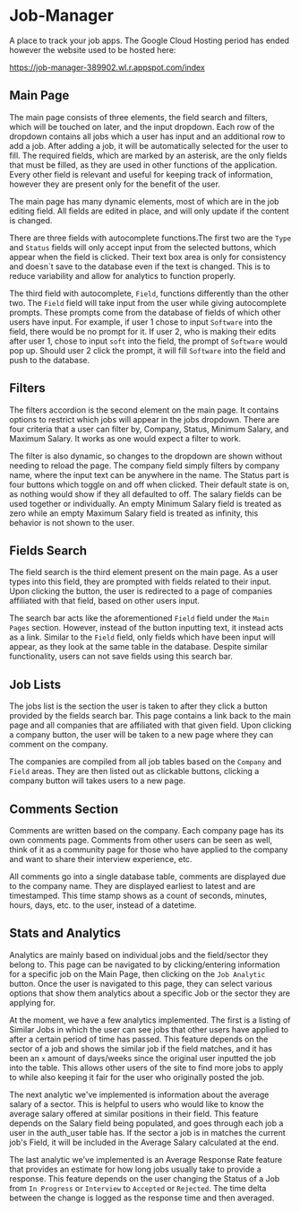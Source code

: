 # Job-Manager
A place to track your job apps. The Google Cloud Hosting period has ended however the website used to be hosted here:


https://job-manager-389902.wl.r.appspot.com/index

## Main Page
The main page consists of three elements, the field search and filters, which will be touched on later, and the input dropdown. Each row of the dropdown contains all jobs which a user has input and an additional row to add a job. After adding a job, it will be automatically selected for the user to fill. The required fields, which are marked by an asterisk, are the only fields that must be filled, as they are used in other functions of the application. Every other field is relevant and useful for keeping track of information, however they are present only for the benefit of the user. 

The main page has many dynamic elements, most of which are in the job editing field. All fields are edited in place, and will only update if the content is changed. 

There are three fields with autocomplete functions.The first two are the `Type` and `Status` fields will only accept input from the selected buttons, which appear when the field is clicked. Their text box area is only for consistency and doesn`t save to the database even if the text is changed. This is to reduce variability and allow for analytics to function properly.

The third field with autocomplete, `Field`, functions differently than the other two. The `Field` field will take input from the user while giving autocomplete prompts. These prompts come from the database of fields of which other users have input. For example, if user 1 chose to input `Software` into the field, there would be no prompt for it. If user 2, who is making their edits after user 1, chose to input `soft` into the field, the prompt of `Software` would pop up. Should user 2 click the prompt, it will fill `Software` into the field and push to the database.

## Filters
The filters accordion is the second element on the main page. It contains options to restrict which jobs will appear in the jobs dropdown. There are four criteria that a user can filter by, Company, Status, Minimum Salary, and Maximum Salary. It works as one would expect a filter to work. 

The filter is also dynamic, so changes to the dropdown are shown without needing to reload the page. The company field simply filters by company name, where the input text can be anywhere in the name. The Status part is four buttons which toggle on and off when clicked. Their default state is on, as nothing would show if they all defaulted to off. The salary fields can be used together or individually. An empty Minimum Salary field is treated as zero while an empty Maximum Salary field is treated as infinity, this behavior is not shown to the user. 

## Fields Search
The field search is the third element present on the main page. As a user types into this field, they are prompted with fields related to their input. Upon clicking the button, the user is redirected to a page of companies affiliated with that field, based on other users input.

The search bar acts like the aforementioned `Field` field under the `Main Pages` section. However, instead of the button inputting text, it instead acts as a link. Similar to the `Field` field, only fields which have been input will appear, as they look at the same table in the database. Despite similar functionality, users can not save fields using this search bar. 

## Job Lists
The jobs list is the section the user is taken to after they click a button provided by the fields search bar. This page contains a link back to the main page and all companies that are affiliated with that given field. Upon clicking a company button, the user will be taken to a new page where they can comment on the company.

The companies are compiled from all job tables based on the `Company` and `Field` areas. They are then listed out as clickable buttons, clicking a company button will takes users to a new page.

## Comments Section
Comments are written based on the company. Each company page has its own comments page. Comments from other users can be seen as well, think of it as a community page for those who have applied to the company and want to share their interview experience, etc.

All comments go into a single database table, comments are displayed due to the company name. They are displayed earliest to latest and are timestamped. This time stamp shows as a count of seconds, minutes, hours, days, etc. to the user, instead of a datetime. 

## Stats and Analytics
Analytics are mainly based on individual jobs and the field/sector they belong to. This page can be navigated to by clicking/entering information for a specific job on the Main Page, then clicking on the `Job Analytic` button. Once the user is navigated to this page, they can select various options that show them analytics about a specific Job or the sector they are applying for.

At the moment, we have a few analytics implemented. The first is a listing of Similar Jobs in which the user can see jobs that other users have applied to after a certain period of time has passed. This feature depends on the sector of a job and shows the similar job if the field matches, and it has been an `x` amount of days/weeks since the original user inputted the job into the table. This allows other users of the site to find more jobs to apply to while also keeping it fair for the user who originally posted the job. 

The next analytic we've implemented is information about the average salary of a sector. This is helpful to users who would like to know the average salary offered at similar positions in their field. This feature depends on the Salary field being populated, and goes through each job a user in the auth_user table has. If the sector a job is in matches the current job's Field, it will be included in the Average Salary calculated at the end.

The last analytic we've implemented is an Average Response Rate feature that provides an estimate for how long jobs usually take to provide a response. This feature depends on the user changing the Status of a Job from `In Progress` or `Interview` to `Accepted` or `Rejected`. The time delta between the change is logged as the response time and then averaged.



